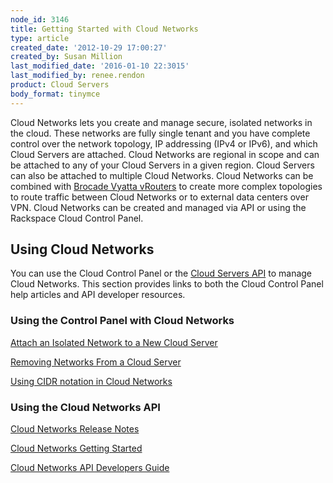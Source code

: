 ```yaml
---
node_id: 3146
title: Getting Started with Cloud Networks
type: article
created_date: '2012-10-29 17:00:27'
created_by: Susan Million
last_modified_date: '2016-01-10 22:3015'
last_modified_by: renee.rendon
product: Cloud Servers
body_format: tinymce
---
```


Cloud Networks lets you create and manage secure, isolated networks in
the cloud.  These networks are fully single tenant and you have complete
control over the network topology, IP addressing (IPv4 or IPv6), and
which Cloud Servers are attached.  Cloud Networks are regional in scope
and can be attached to any of your Cloud Servers in a given region.
 Cloud Servers can also be attached to multiple Cloud Networks.  Cloud
Networks can be combined with [Brocade Vyatta
vRouters](http://www.rackspace.com/cloud/servers/vrouter/) to create
more complex topologies to route traffic between Cloud Networks or to
external data centers over VPN.  Cloud Networks can be created and
managed via API or using the Rackspace Cloud Control Panel.  

Using Cloud Networks 
---------------------

You can use the Cloud Control Panel or the [Cloud Servers
API](https://developer.rackspace.com/docs/) to manage Cloud Networks.
This section provides links to both the Cloud Control Panel help
articles and API developer resources.

### Using the Control Panel with Cloud Networks

[Attach an Isolated Network to a New Cloud
Server](http://www.rackspace.com/knowledge_center/article/create-an-isolated-cloud-network "Create an Isolated Cloud Network")

[Removing Networks From a Cloud
Server](http://www.rackspace.com/knowledge_center/article/removing-networks-from-a-cloud-server "Removing Networks from a Cloud Server")

[Using CIDR notation in Cloud
Networks](http://www.rackspace.com/knowledge_center/article/using-cidr-notation-in-cloud-networks "CIDR Notation")<br>
  

### Using the Cloud Networks API

[Cloud Networks Release
Notes](http://docs.rackspace.com/servers/api/v2/cn-releasenotes/content/index.html "Cloud Networks Release Notes")

[Cloud Networks Getting
Started](http://docs.rackspace.com/servers/api/v2/cn-gettingstarted/content/index.html "Cloud Networks Getting Started Guide")

[Cloud Networks API Developers
Guide](http://docs.rackspace.com/servers/api/v2/cn-devguide/content/index.html "Cloud Networks API Developers Guide")

